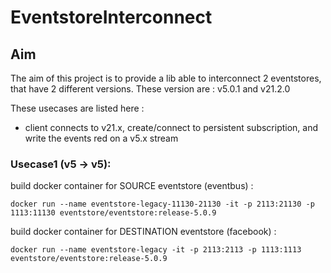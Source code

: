 # EventstoreInterconnect

## Aim

The aim of this project is to provide a lib able to interconnect 2 eventstores, that have 2 different versions. These version are : v5.0.1 and v21.2.0

These usecases are listed here :
- client connects to v21.x, create/connect to persistent subscription, and write the events red on a v5.x stream


### Usecase1 (v5 -> v5):
build docker container for SOURCE eventstore (eventbus) :

`docker run --name eventstore-legacy-11130-21130 -it -p 2113:21130 -p 1113:11130 eventstore/eventstore:release-5.0.9`

build docker container for DESTINATION eventstore (facebook) :

`docker run --name eventstore-legacy -it -p 2113:2113 -p 1113:1113 eventstore/eventstore:release-5.0.9`

